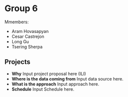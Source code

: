<h1>Group 6</h1>
<p>
Mmembers:
</p>
<ul>
<li>Aram Hovasapyan</li>
<li>Cesar Castrejon</li>
<li>Long Gu</li>
<li>Tsering Sherpa</li>
</ul>
<h2>Projects</h2>
<ul>
<li><b>Why</b>  Input project proposal here (ILI)
<li><b>Where is the data coming from</b>  Input data source here.</li>
<li><b>What is the approach</b>  Input approach here.</li>
<li><b>Schedule</b>  Input Schedule here.</li>
